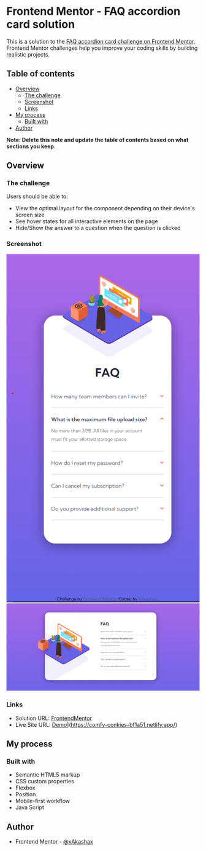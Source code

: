 # Frontend Mentor - FAQ accordion card solution

This is a solution to the [FAQ accordion card challenge on Frontend Mentor](https://www.frontendmentor.io/challenges/faq-accordion-card-XlyjD0Oam). Frontend Mentor challenges help you improve your coding skills by building realistic projects. 

## Table of contents

- [Overview](#overview)
  - [The challenge](#the-challenge)
  - [Screenshot](#screenshot)
  - [Links](#links)
- [My process](#my-process)
  - [Built with](#built-with)
- [Author](#author)

**Note: Delete this note and update the table of contents based on what sections you keep.**

## Overview

### The challenge

Users should be able to:

- View the optimal layout for the component depending on their device's screen size
- See hover states for all interactive elements on the page
- Hide/Show the answer to a question when the question is clicked

### Screenshot

![](./mobile.png)
![](./desktop.png)

### Links

- Solution URL: [FrontendMentor]([https://your-solution-url.com](https://www.frontendmentor.io/solutions/faq-accordion-card-kpNJeNnH7l))
- Live Site URL: [Demo]([https://your-live-site-url.com)](https://comfy-conkies-bf1a51.netlify.app/)

## My process

### Built with

- Semantic HTML5 markup
- CSS custom properties
- Flexbox
- Position
- Mobile-first workflow
- Java Script

## Author

- Frontend Mentor - [@xAkashax](https://www.frontendmentor.io/profile/xAkashax)

